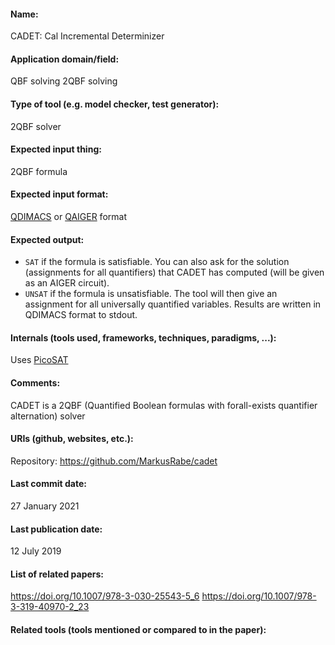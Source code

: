 #### Name:
CADET: Cal Incremental Determinizer

#### Application domain/field:
QBF solving
2QBF solving

#### Type of tool (e.g. model checker, test generator):
2QBF solver

#### Expected input thing:
2QBF formula

#### Expected input format:
[QDIMACS](../../Formats/QDIMACS.md) or [QAIGER](../../Formats/QAIGER.md) format

#### Expected output:
- `SAT` if the formula is satisfiable. You can also ask for the solution (assignments for all quantifiers) that CADET has computed (will be given as an AIGER circuit). 
- `UNSAT` if the formula is unsatisfiable. The tool will then give an assignment for all universally quantified variables. Results are written in QDIMACS format to stdout.

#### Internals (tools used, frameworks, techniques, paradigms, ...):
Uses [PicoSAT](SAT/PicoSAT.md)

#### Comments:
CADET is a 2QBF (Quantified Boolean formulas with forall-exists quantifier alternation) solver

#### URIs (github, websites, etc.):
Repository: https://github.com/MarkusRabe/cadet

#### Last commit date:
27 January 2021

#### Last publication date:
12 July 2019

#### List of related papers:
https://doi.org/10.1007/978-3-030-25543-5_6
https://doi.org/10.1007/978-3-319-40970-2_23

#### Related tools (tools mentioned or compared to in the paper):



